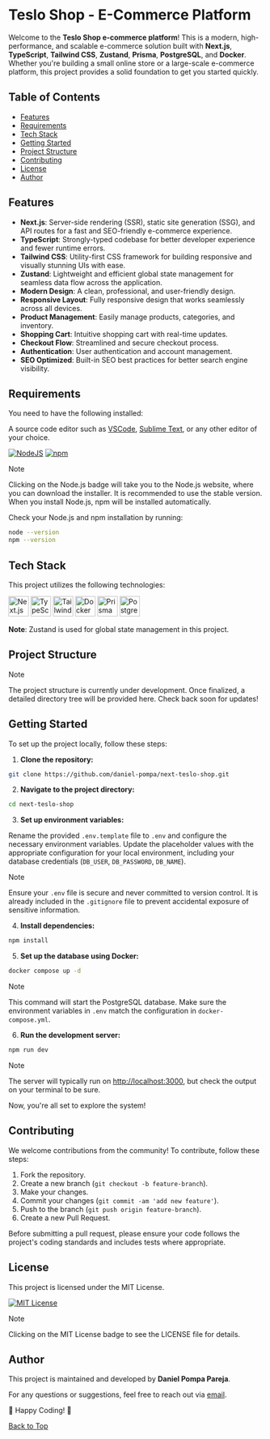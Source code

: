 # Teslo Shop - E-Commerce Platform

Welcome to the **Teslo Shop e-commerce platform**! This is a modern, high-performance, and scalable e-commerce solution built with **Next.js**, **TypeScript**, **Tailwind CSS**, **Zustand**, **Prisma**, **PostgreSQL**, and **Docker**. Whether you're building a small online store or a large-scale e-commerce platform, this project provides a solid foundation to get you started quickly.

## Table of Contents

- [Features](#features)
- [Requirements](#requirements)
- [Tech Stack](#tech-stack)
- [Getting Started](#getting-started)
- [Project Structure](#project-structure)
- [Contributing](#contributing)
- [License](#license)
- [Author](#author)

## Features

- **Next.js**: Server-side rendering (SSR), static site generation (SSG), and API routes for a fast and SEO-friendly e-commerce experience.
- **TypeScript**: Strongly-typed codebase for better developer experience and fewer runtime errors.
- **Tailwind CSS**: Utility-first CSS framework for building responsive and visually stunning UIs with ease.
- **Zustand**: Lightweight and efficient global state management for seamless data flow across the application.
- **Modern Design**: A clean, professional, and user-friendly design.
- **Responsive Layout**: Fully responsive design that works seamlessly across all devices.
- **Product Management**: Easily manage products, categories, and inventory.
- **Shopping Cart**: Intuitive shopping cart with real-time updates.
- **Checkout Flow**: Streamlined and secure checkout process.
- **Authentication**: User authentication and account management.
- **SEO Optimized**: Built-in SEO best practices for better search engine visibility.

## Requirements

You need to have the following installed:

A source code editor such as [VSCode](https://code.visualstudio.com/), [Sublime Text](https://www.sublimetext.com/), or any other editor of your choice.

[![NodeJS](https://img.shields.io/badge/Node.js-6DA55F.svg?style=flat&logo=node.js&logoColor=white)](https://nodejs.org/en)
[![npm](https://img.shields.io/badge/npm-%23CB3837.svg?style=flat&logo=npm&logoColor=white)](https://www.npmjs.com/)

> [!NOTE]
> Clicking on the Node.js badge will take you to the Node.js website, where you can download the installer. It is recommended to use the stable version. When you install Node.js, npm will be installed automatically.

Check your Node.js and npm installation by running:

```bash
node --version
npm --version
```

## Tech Stack

This project utilizes the following technologies:

<p>
  <a href="#"><img src="https://skillicons.dev/icons?i=next" width="40" height="40" alt="Next.js" /></a>
  <a href="#"><img src="https://skillicons.dev/icons?i=ts" width="40" height="40" alt="TypeScript" /></a>
  <a href="#"><img src="https://skillicons.dev/icons?i=tailwind" width="40" height="40" alt="Tailwind CSS" /></a>
  <a href="#"><img src="https://skillicons.dev/icons?i=docker" width="40" height="40" alt="Docker" /></a>
  <a href="#"><img src="https://skillicons.dev/icons?i=prisma" width="40" height="40" alt="Prisma" /></a>
  <a href="#"><img src="https://skillicons.dev/icons?i=postgres" width="40" height="40" alt="PostgreSQL" /></a>
</p>

**Note**: Zustand is used for global state management in this project.

## Project Structure

> [!NOTE]
> The project structure is currently under development. Once finalized, a detailed directory tree will be provided here. Check back soon for updates!

## Getting Started

To set up the project locally, follow these steps:

1. **Clone the repository:**

```bash
git clone https://github.com/daniel-pompa/next-teslo-shop.git
```

2. **Navigate to the project directory:**

```bash
cd next-teslo-shop
```

3. **Set up environment variables:**

Rename the provided `.env.template` file to `.env` and configure the necessary environment variables. Update the placeholder values with the appropriate configuration for your local environment, including your database credentials (`DB_USER`, `DB_PASSWORD`, `DB_NAME`).

> [!NOTE]
> Ensure your `.env` file is secure and never committed to version control. It is already included in the `.gitignore` file to prevent accidental exposure of sensitive information.

4. **Install dependencies:**

```bash
npm install
```

5. **Set up the database using Docker:**

```bash
docker compose up -d
```

> [!NOTE]
> This command will start the PostgreSQL database. Make sure the environment variables in `.env` match the configuration in `docker-compose.yml`.

6. **Run the development server:**

```bash
npm run dev
```

> [!NOTE]
> The server will typically run on <http://localhost:3000>, but check the output on your terminal to be sure.

Now, you're all set to explore the system!

## Contributing

We welcome contributions from the community! To contribute, follow these steps:

1. Fork the repository.
2. Create a new branch (`git checkout -b feature-branch`).
3. Make your changes.
4. Commit your changes (`git commit -am 'add new feature'`).
5. Push to the branch (`git push origin feature-branch`).
6. Create a new Pull Request.

Before submitting a pull request, please ensure your code follows the project's coding standards and includes tests where appropriate.

## License

This project is licensed under the MIT License.

[![MIT License](https://img.shields.io/badge/License-MIT-brightgreen.svg)](https://choosealicense.com/licenses/mit/)

> [!NOTE]
> Clicking on the MIT License badge to see the LICENSE file for details.

## Author

This project is maintained and developed by **Daniel Pompa Pareja**.

For any questions or suggestions, feel free to reach out via [email](mailto:daniel.40.pompa@gmail.com).

🌟 Happy Coding! 🌟

[Back to Top](#table-of-contents)
